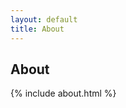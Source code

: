 ```yaml
---
layout: default
title: About
---
```




<div class="col-lg-12 text-center">
	<h2 class="section-heading text-uppercase">About</h2>
</div>

{% include about.html %}
